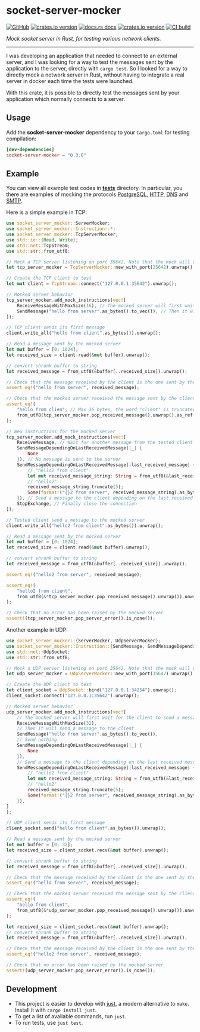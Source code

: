 # socket-server-mocker

[![GitHub](https://img.shields.io/badge/github-thomasarmel/socket--server--mocker-8da0cb?logo=github)](https://github.com/thomasarmel/socket-server-mocker)
[![crates.io version](https://img.shields.io/crates/v/socket-server-mocker.svg)](https://crates.io/crates/socket-server-mocker)
[![docs.rs docs](https://docs.rs/socket-server-mocker/badge.svg)](https://docs.rs/socket-server-mocker)
[![crates.io version](https://img.shields.io/crates/l/socket-server-mocker.svg)](https://github.com/thomasarmel/socket-server-mocker/blob/main/LICENSE)
[![CI build](https://github.com/thomasarmel/socket-server-mocker/actions/workflows/rust.yml/badge.svg)](https://github.com/thomasarmel/socket-server-mocker/actions)

_Mock socket server in Rust, for testing various network clients._

***

I was developing an application that needed to connect to an external server, and I was looking for a way to test the messages sent by the application to the server, directly with `cargo test`. So I looked for a way to directly mock a network server in Rust, without having to integrate a real server in docker each time the tests were launched.

With this crate, it is possible to directly test the messages sent by your application which normally connects to a server.


## Usage

Add the **socket-server-mocker** dependency to your `Cargo.toml` for testing compilation:

```toml
[dev-dependencies]
socket-server-mocker = "0.3.0"
```

## Example

You can view all example test codes in **[tests](./tests)** directory.
In particular, you there are examples of mocking the protocols [PostgreSQL](tests/postgres_mock.rs), [HTTP](tests/http_reqwest_api_mock.rs), [DNS](./tests/dns_mock.rs) and [SMTP](./tests/smtp_mock.rs).

Here is a simple example in TCP:

```rust
use socket_server_mocker::ServerMocker;
use socket_server_mocker::Instruction::*;
use socket_server_mocker::TcpServerMocker;
use std::io::{Read, Write};
use std::net::TcpStream;
use std::str::from_utf8;

// Mock a TCP server listening on port 35642. Note that the mock will only listen on the local interface.
let tcp_server_mocker = TcpServerMocker::new_with_port(35642).unwrap();

// Create the TCP client to test
let mut client = TcpStream::connect("127.0.0.1:35642").unwrap();

// Mocked server behavior
tcp_server_mocker.add_mock_instructions(vec![
    ReceiveMessageWithMaxSize(16), // The mocked server will first wait for the client to send a message
    SendMessage("hello from server".as_bytes().to_vec()), // Then it will send a message to the client
]);

// TCP client sends its first message
client.write_all("hello from client".as_bytes()).unwrap();

// Read a message sent by the mocked server
let mut buffer = [0; 1024];
let received_size = client.read(&mut buffer).unwrap();

// convert shrunk buffer to string
let received_message = from_utf8(&buffer[..received_size]).unwrap();

// Check that the message received by the client is the one sent by the mocked server
assert_eq!("hello from server", received_message);

// Check that the mocked server received the message sent by the client
assert_eq!(
    "hello from clien", // Max 16 bytes, the word "client" is truncated
    from_utf8(tcp_server_mocker.pop_received_message().unwrap().as_ref()).unwrap()
);

// New instructions for the mocked server
tcp_server_mocker.add_mock_instructions(vec![
    ReceiveMessage, // Wait for another message from the tested client
    SendMessageDependingOnLastReceivedMessage(|_| {
        None
    }), // No message is sent to the server
    SendMessageDependingOnLastReceivedMessage(|last_received_message| {
        // "hello2 from client"
        let mut received_message_string: String = from_utf8(&last_received_message.unwrap()).unwrap().to_string();
        // "hello2"
        received_message_string.truncate(5);
        Some(format!("{}2 from server", received_message_string).as_bytes().to_vec())
    }), // Send a message to the client depending on the last received message by the mocked server
    StopExchange, // Finally close the connection
]);

// Tested client send a message to the mocked server
client.write_all("hello2 from client".as_bytes()).unwrap();

// Read a message sent by the mocked server
let mut buffer = [0; 1024];
let received_size = client.read(&mut buffer).unwrap();

// convert shrunk buffer to string
let received_message = from_utf8(&buffer[..received_size]).unwrap();

assert_eq!("hello2 from server", received_message);

assert_eq!(
    "hello2 from client",
    from_utf8(&*tcp_server_mocker.pop_received_message().unwrap()).unwrap()
);

// Check that no error has been raised by the mocked server
assert!(tcp_server_mocker.pop_server_error().is_none());
```

Another example in UDP:

```rust
use socket_server_mocker::{ServerMocker, UdpServerMocker};
use socket_server_mocker::Instruction::{SendMessage, SendMessageDependingOnLastReceivedMessage, ReceiveMessageWithMaxSize};
use std::net::UdpSocket;
use std::str::from_utf8;

// Mock a UDP server listening on port 35642. Note that the mock will only listen on the local interface.
let udp_server_mocker = UdpServerMocker::new_with_port(35642).unwrap();

// Create the UDP client to test
let client_socket = UdpSocket::bind("127.0.0.1:34254").unwrap();
client_socket.connect("127.0.0.1:35642").unwrap();

// Mocked server behavior
udp_server_mocker.add_mock_instructions(vec![
    // The mocked server will first wait for the client to send a message, with max size = 32 bytes
    ReceiveMessageWithMaxSize(32),
    // Then it will send a message to the client
    SendMessage("hello from server".as_bytes().to_vec()),
    // Send nothing
    SendMessageDependingOnLastReceivedMessage(|_| {
        None
    }),
    // Send a message to the client depending on the last received message by the mocked server
    SendMessageDependingOnLastReceivedMessage(|last_received_message| {
        // "hello2 from client"
        let mut received_message_string: String = from_utf8(&last_received_message.unwrap()).unwrap().to_string();
        // "hello2"
        received_message_string.truncate(5);
        Some(format!("{}2 from server", received_message_string).as_bytes().to_vec())
    }),
]
);

// UDP client sends its first message
client_socket.send("hello from client".as_bytes()).unwrap();

// Read a message sent by the mocked server
let mut buffer = [0; 32];
let received_size = client_socket.recv(&mut buffer).unwrap();

// convert shrunk buffer to string
let received_message = from_utf8(&buffer[..received_size]).unwrap();

// Check that the message received by the client is the one sent by the mocked server
assert_eq!("hello from server", received_message);

// Check that the mocked server received the message sent by the client
assert_eq!(
    "hello from client",
    from_utf8(&*udp_server_mocker.pop_received_message().unwrap()).unwrap()
);

let received_size = client_socket.recv(&mut buffer).unwrap();
// convert shrunk buffer to string
let received_message = from_utf8(&buffer[..received_size]).unwrap();

// Check that the message received by the client is the one sent by the mocked server
assert_eq!("hello2 from server", received_message);

// Check that no error has been raised by the mocked server
assert!(udp_server_mocker.pop_server_error().is_none());
```

## Development

* This project is easier to develop with [just](https://github.com/casey/just#readme), a modern alternative to `make`.
  Install it with `cargo install just`.
* To get a list of available commands, run `just`.
* To run tests, use `just test`.

